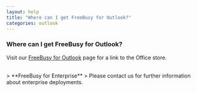 ```yaml
---
layout: help
title: "Where can I get FreeBusy for Outlook?"
categories: outlook
---
```


### Where can I get FreeBusy for Outlook?

Visit our [FreeBusy for Outlook](https://freebusy.io/outlook) page for a link to the Office store.

<br>
> **FreeBusy for Enterprise**
> Please contact us for further information about enterprise deployments.